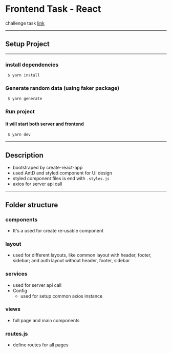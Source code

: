 # Frontend Task - React

challenge task [link](https://github.com/bytecodeio/front-end-challenge-angular)

------
## Setup Project
-----
### install dependencies

``` $ yarn install``` 

### Generate random data (using faker package)

``` $ yarn generate```

### Run project

#### It will start both server and frontend

``` $ yarn dev```

---------

## Description

- bootstraped by create-react-app
- used AntD and styled component for UI design
- styled component files is end with `.styles.js`
- axios for server api call

---------
## Folder structure 

### components
- It's a used for create re-usable component

### layout
- used for different layouts, like common layout with header, footer, sidebar; and auth layout without header, footer, sidebar

### services
- used for server api call 
- Config
    - used for setup common axios instance

### views
- full page and main components

### routes.js
- define routes for all pages